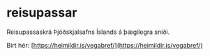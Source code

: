 # reisupassar

Reisupassaskrá Þjóðskjalsafns Íslands á þægilegra sniði.

Birt hér: [https://heimildir.is/vegabref/](https://heimildir.is/vegabref/)